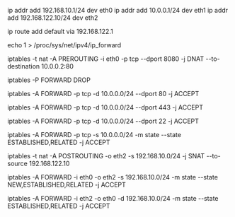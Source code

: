 <!-- eth0: LAN -->
<!-- eth1: DMZ -->
<!-- eth2: WAN -->


<!-- Setting the ip address of the interfaces eth0, eth1 and eth2 -->
ip addr add 192.168.10.1/24 dev eth0
ip addr add 10.0.0.1/24 dev eth1
ip addr add 192.168.122.10/24 dev eth2

<!-- Default route pointing to WAN -->
ip route add default via 192.168.122.1

<!-- Enabling ip forwarding -->
echo 1 > /proc/sys/net/ipv4/ip_forward

<!-- DNAT config to expose public server to LAN through its eth0 interface (port: 8080) -->
iptables -t nat -A PREROUTING -i eth0 -p tcp --dport 8080 -j DNAT --to-destination 10.0.0.2:80

<!-- Enforce packet filtering -->
iptables -P FORWARD DROP

<!-- Allow HTTP 80 to public server -->
iptables -A FORWARD -p tcp -d 10.0.0.0/24 --dport 80 -j ACCEPT

<!-- Allow HTTPS 443 to public server -->
iptables -A FORWARD -p tcp -d 10.0.0.0/24 --dport 443 -j ACCEPT

<!-- Allow SSH 22 to public server -->
iptables -A FORWARD -p tcp -d 10.0.0.0/24 --dport 22 -j ACCEPT

<!-- Allow return traffic from public server using tcp -->
iptables -A FORWARD -p tcp -s 10.0.0.0/24 -m state --state ESTABLISHED,RELATED -j ACCEPT


<!-- NAT configuration to connect WAN to LAN -->
iptables -t nat -A POSTROUTING -o eth2 -s 192.168.10.0/24 -j SNAT --to-source 192.168.122.10

<!-- Allow LAN to WAN -->
iptables -A FORWARD -i eth0 -o eth2 -s 192.168.10.0/24 -m state --state NEW,ESTABLISHED,RELATED -j ACCEPT

<!-- Allow WAN to return traffic only from established and related connection -->
iptables -A FORWARD -i eth2 -o eth0 -d 192.168.10.0/24 -m state --state ESTABLISHED,RELATED -j ACCEPT
